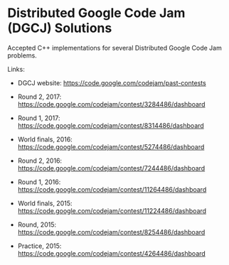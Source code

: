 # Distributed Google Code Jam (DGCJ) Solutions

Accepted C++ implementations for several Distributed Google Code Jam problems.

Links:
* DGCJ website: https://code.google.com/codejam/past-contests

* Round 2, 2017: https://code.google.com/codejam/contest/3284486/dashboard
* Round 1, 2017: https://code.google.com/codejam/contest/8314486/dashboard

* World finals, 2016: https://code.google.com/codejam/contest/5274486/dashboard
* Round 2, 2016: https://code.google.com/codejam/contest/7244486/dashboard
* Round 1, 2016: https://code.google.com/codejam/contest/11264486/dashboard

* World finals, 2015: https://code.google.com/codejam/contest/11224486/dashboard
* Round, 2015: https://code.google.com/codejam/contest/8254486/dashboard
* Practice, 2015: https://code.google.com/codejam/contest/4264486/dashboard 
